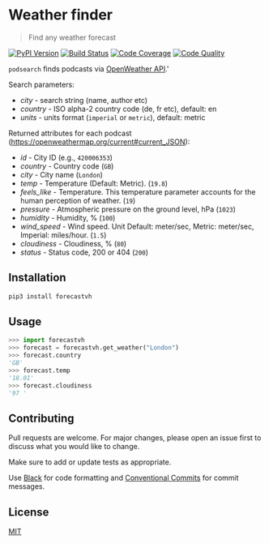 # Weather finder

> Find any weather forecast

[![PyPI Version][pypi-image]][pypi-url]
[![Build Status][build-image]][build-url]
[![Code Coverage][coverage-image]][coverage-url]
[![Code Quality][quality-image]][quality-url]

`podsearch` finds podcasts via [OpenWeather API](https://openweathermap.org/current).'

Search parameters:

- *city* - search string (name, author etc)
- *country* - ISO alpha-2 country code (de, fr etc), default: en
- *units* - units format (`imperial` or `metric`), default: metric

Returned attributes for each podcast (https://openweathermap.org/current#current_JSON):

- *id* - City ID (e.g., `420006353`)
- *country* - Country code (`GB`)
- *city* - City name (`London`)
- *temp* - Temperature (Default: Metric). (`19.8`)
- *feels_like* - Temperature. This temperature parameter accounts for the human perception of weather. (`19`)
- *pressure* - Atmospheric pressure on the ground level, hPa (`1023`)
- *humidity* - Humidity, % (`100`)
- *wind_speed* - Wind speed. Unit Default: meter/sec, Metric: meter/sec, Imperial: miles/hour. (`1.5`)
- *cloudiness* - Cloudiness, % (`80`)
- *status* - Status code, 200 or 404 (`200`)

## Installation

```sh
pip3 install forecastvh
```

## Usage

```python
>>> import forecastvh
>>> forecast = forecastvh.get_weather("London")
>>> forecast.country
'GB'
>>> forecast.temp
'18.01'
>>> forecast.cloudiness
'97	'
```

## Contributing

Pull requests are welcome. For major changes, please open an issue first to discuss what you would like to change.

Make sure to add or update tests as appropriate.

Use [Black](https://black.readthedocs.io/en/stable/) for code formatting and [Conventional Commits](https://www.conventionalcommits.org/en/v1.0.0-beta.4/) for commit messages.

## License

[MIT](https://choosealicense.com/licenses/mit/)

<!-- Markdown link & img dfn's -->

[pypi-image]: https://img.shields.io/pypi/v/forecastvh?style=flat-square
[pypi-url]: https://pypi.org/project/forecastvh/
[build-image]: https://img.shields.io/travis/MorningStar-png/forecastvh-py?style=flat-square
[build-url]: https://travis-ci.com/MorningStar-png/forecastvh-py
[coverage-image]: https://img.shields.io/coveralls/github/MorningStar-png/forecastvh-py?style=flat-square
[coverage-url]: https://coveralls.io/github/MorningStar-png/forecastvh-py
[quality-image]: https://img.shields.io/codeclimate/maintainability/MorningStar-png/forecastvh-py?style=flat-square
[quality-url]: https://codeclimate.com/github/MorningStar-png/forecastvh-py
